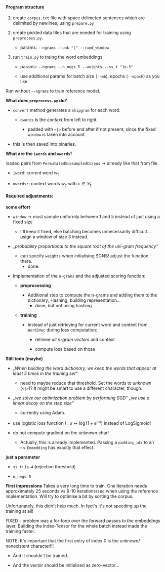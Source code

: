 #### Program structure

1. create `corpus.txt` file with space delimeted sentences which are delimited by newlines, using `prepare.py`

2. create pickled data files that are needed for training using `preprocess.py`.
   
   - params: `--ngrams --unk "|" --rand_window`

3. run `train.py` to traing the word embeddings
   
   - params: `--ngrams --n_negs 5 --weights --ss_t "1e-5"`
   
   - use additional params for batch size (`--mb`), epochs (`--epoch`)  as you like

Run without `--ngrams` to train reference model.

**What does `preprocess.py` do?**

- `convert` method generates a `skipgram` for each word:
  
  - `owords` is the _context_ from left to right
    
    - padded with `<|>` before and after if not present, since the fixed `window` is taken into account.

- this is then saved into binaries.

**What are the `iwords` and `owords`**?

loaded pairs from `PermutatedSubsampledCorpus` -> already like that from file.

- `iword`: current word $w_t$

- `owords:`: context words $w_c$ with $c \in \mathcal{C}_t$ 

#### Required adjustments:

**some effort**

- `window` -> must sample uniformly between 1 and 5 instead of just using a fixed size
  
  - I'll keep it fixed, else batching becomes unnecessarily difficult... usign a window of size 3 instead.

- _„probability proportional to the square root of the uni-gram frequency”_
  
  - can specify `weights` when initialising SGNS! adjust the function there.
    - done.

- Implementation of the `n-grams` and the adjusted scoring function:
  
  - **preprocessing**
    
    - Additional step to compute the n-grams and adding them to the dictionary; Hashing, building representation...
      - done, but not using hashing
  
  - **training**
    
    - instead of just retrieving for current word and context from `Word2Vec` during loss computation:
      
      - retrieve _all n-gram vectors_ and context
      
      - compute loss based on those

**Still todo (maybe)**

- _„When building the word dictionary, we keep the words that appear at least 5 times in the training set“_ 
  
  - need to maybe reduce that threshold. Set the words to _unknown_ (`<|>`)? It might be smart to use a different character, though.

- _„we solve our optimization problem by performing SGD“_ *„we use a linear decay on the step size”*
  
  - currently using Adam. 

- use logistic loss function $l:x ↦ \log(1+e^{-x})$ instead of LogSigmoid!

- do not compute gradient on the unknown char!
  - Actually, this is already implemented. Passing a `padding_idx` to an `nn.Embedding` has exactly that effect.
  

**just a parameter**

- `ss_t`: `1e-4` (rejection threshold)

- `n_negs`: `5`

**First impressions** 
Takes a very long time to train. One iteration needs approximately 25 seconds vs 9-10 iterations/sec
when using the reference implementation. Will try to optimise a bit by sorting the corpus.

Unfortunately, this didn't help much. In fact's it's not speeding up the training at all!

FIXED - problem was a for-loop over the forward passes to the embeddings layer. Building the Index-Tensor for the whole batch instead made the training faster.

NOTE: It's important that the first entry of index 0 is the unknown/ nonexistent character!!! 

- And it shouldn't be trained...

- And the vector should be initialised as zero-vector...
